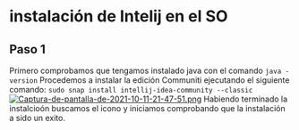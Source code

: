 # instalación de Intelij en el SO
## Paso 1
Primero comprobamos que tengamos instalado java con el comando 
`java -version`
Procedemos a instalar la edición Communiti ejecutando el siguiente comando: `sudo snap install intellij-idea-community --classic`
[![Captura-de-pantalla-de-2021-10-11-21-47-51.png](https://i.postimg.cc/CxBVHy7X/Captura-de-pantalla-de-2021-10-11-21-47-51.png)](https://postimg.cc/w1pPgGSQ)
Habiendo terminado la instalcioón buscamos el icono y iniciamos comprobando que la instalación a sido un exito.
